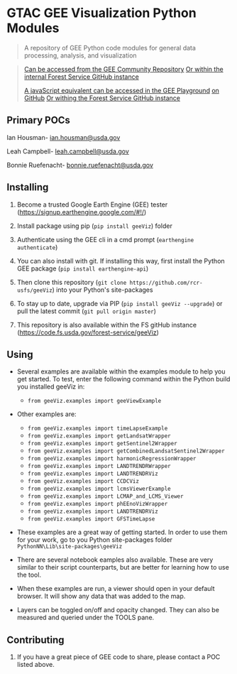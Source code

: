 # GTAC GEE Visualization Python Modules
> A repository of GEE Python code modules for general data processing, analysis, and visualization

> [Can be accessed from the GEE Community Repository](https://github.com/gee-community/geeViz)
> [Or within the internal Forest Service GitHub instance](https://code.fs.usda.gov/forest-service/geeViz)
> 
> [A javaScript equivalent can be accessed in the GEE Playground](https://earthengine.googlesource.com/users/aaronkamoske/GTAC-Modules)
> [on GitHub](https://github.com/rcr-usfs/gtac-rcr-gee-js-modules.git)
> [Or withing the Forest Service GitHub instance](https://code.fs.usda.gov/forest-service/gtac-gee-js-modules.git)

## Primary POCs

Ian Housman- ian.housman@usda.gov

Leah Campbell- leah.campbell@usda.gov

Bonnie Ruefenacht- bonnie.ruefenacht@usda.gov

## Installing
1. Become a trusted Google Earth Engine (GEE) tester (<https://signup.earthengine.google.com/#!/>)
2. Install package using pip (`pip install geeViz`) 
folder
3. Authenticate using the GEE cli in a cmd prompt (`earthengine authenticate`)

4. You can also install with git. If installing this way, first install the Python GEE package (`pip install earthengine-api`)
5. Then clone this repository (`git clone https://github.com/rcr-usfs/geeViz`) into your Python's site-packages 
6. To stay up to date, upgrade via PIP (`pip install geeViz --upgrade`) or pull the latest commit (`git pull origin master`)
7. This repository is also available within the FS gitHub instance (<https://code.fs.usda.gov/forest-service/geeViz>)

## Using
* Several examples are available within the examples module to help you get started. To test, enter the following command within the Python build you installed geeViz in: 
	* `from geeViz.examples import geeViewExample`

* Other examples are:
	* `from geeViz.examples import timeLapseExample`
	* `from geeViz.examples import getLandsatWrapper`
	* `from geeViz.examples import getSentinel2Wrapper`
	* `from geeViz.examples import getCombinedLandsatSentinel2Wrapper`
	* `from geeViz.examples import harmonicRegressionWrapper`
	* `from geeViz.examples import LANDTRENDRWrapper`
	* `from geeViz.examples import LANDTRENDRViz`
	* `from geeViz.examples import CCDCViz`
	* `from geeViz.examples import lcmsViewerExample`
	* `from geeViz.examples import LCMAP_and_LCMS_Viewer`
	* `from geeViz.examples import phEEnoVizWrapper`
	* `from geeViz.examples import LANDTRENDRViz`
	* `from geeViz.examples import GFSTimeLapse`

* These examples are a great way of getting started. In order to use them for your work, go to you Python site-packages folder `PythonNN\Lib\site-packages\geeViz`
* There are several notebook eamples also available. These are very similar to their script counterparts, but are better for learning how to use the tool.
* When these examples are run, a viewer should open in your default browser. It will show any data that was added to the map.
* Layers can be toggled on/off and opacity changed.  They can also be measured and queried under the TOOLS pane.



## Contributing
1. If you have a great piece of GEE code to share, please contact a POC listed above.

